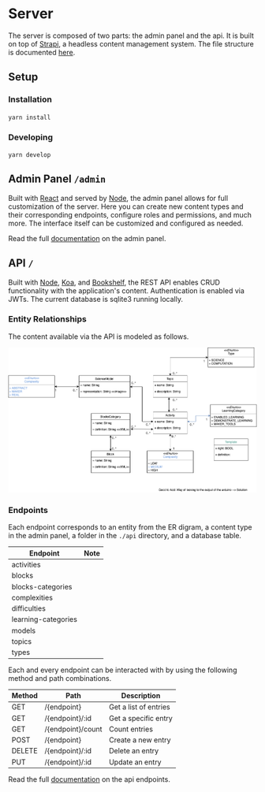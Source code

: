 # Server

The server is composed of two parts: the admin panel and the api. It is built on top of [Strapi](https://strapi.io/documentation/3.0.0-beta.x/getting-started/introduction.html), a headless content management system. The file structure is documented [here](https://strapi.io/documentation/3.0.0-beta.x/concepts/file-structure.html#files-structure).



## Setup

### Installation

`yarn install`

### Developing

`yarn develop`



## Admin Panel `/admin`

Built with [React](https://reactjs.org/) and served by [Node](https://nodejs.org/en/), the admin panel allows for full customization of the server. Here you can create new content types and their corresponding endpoints, configure roles and permissions, and much more. The interface itself can be customized and configured as needed.

Read the full [documentation](https://strapi.io/documentation/3.0.0-beta.x/admin-panel/customization.html) on the admin panel.



## API `/`

Built with [Node](https://nodejs.org/en/), [Koa](https://github.com/koajs/koa#readme), and [Bookshelf](https://bookshelfjs.org/), the REST API enables CRUD functionality with the application's content. Authentication is enabled via JWTs. The current database is sqlite3 running locally.

### Entity Relationships

The content available via the API is modeled as follows. 

![ER Digram](er_diagram.png)

### Endpoints

Each endpoint corresponds to an entity from the ER digram, a content type in the admin panel, a folder in the `./api` directory, and a database table. 

| Endpoint            | Note |
| ------------------- | ---- |
| activities          |      |
| blocks              |      |
| blocks-categories   |      |
| complexities        |      |
| difficulties        |      |
| learning-categories |      |
| models              |      |
| topics              |      |
| types               |      |

Each and every endpoint can be interacted with by using the following method and path combinations. 

| Method | Path              | Description           |
| ------ | ----------------- | --------------------- |
| GET    | /{endpoint}       | Get a list of entries |
| GET    | /{endpoint}/:id   | Get a specific entry  |
| GET    | /{endpoint}/count | Count entries         |
| POST   | /{endpoint}       | Create a new entry    |
| DELETE | /{endpoint}/:id   | Delete an entry       |
| PUT    | /{endpoint}/:id   | Update an entry       |

Read the full [documentation](https://strapi.io/documentation/3.0.0-beta.x/content-api/api-endpoints.html#api-endpoints) on the api endpoints.

